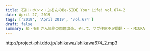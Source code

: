```yaml
---
title: 石川・ホンマ・ぶるんのBe-SIDE Your Life! vol.674-2
date: April 27, 2019
tags: ['2019', 'April 2019', 'vol.674']
draft: false
summary: 続・石川さん恒例の肉体改造。そして、サブ作家不足問題・・・MIURA
---
```


http://project-phi.ddo.jp/ishikawa/ishikawa674_2.mp3